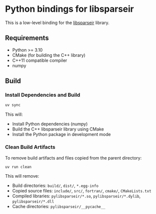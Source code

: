 # Python bindings for libsparseir

This is a low-level binding for the [libsparseir](https://github.com/SpM-lab/libsparseir) library.

## Requirements

- Python >= 3.10
- CMake (for building the C++ library)
- C++11 compatible compiler
- numpy

## Build

### Install Dependencies and Build

```bash
uv sync
```

This will:
- Install Python dependencies (numpy)
- Build the C++ libsparseir library using CMake
- Install the Python package in development mode

### Clean Build Artifacts

To remove build artifacts and files copied from the parent directory:

```bash
uv run clean
```

This will remove:
- Build directories: `build/`, `dist/`, `*.egg-info`
- Copied source files: `include/`, `src/`, `fortran/`, `cmake/`, `CMakeLists.txt`
- Compiled libraries: `pylibsparseir/*.so`, `pylibsparseir/*.dylib`, `pylibsparseir/*.dll`
- Cache directories: `pylibsparseir/__pycache__`
